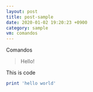 ```yaml
---
layout: post
title: post-sample
date: 2020-01-02 19:20:23 +0900
category: sample
vm: comandos
---
```

 Comandos
> Hello!

This is code
```ruby
print 'hello world'
```